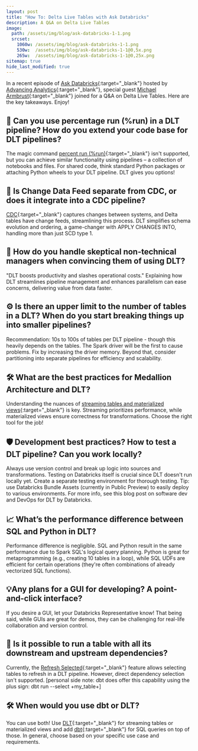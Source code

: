 ```yaml
---
layout: post
title: "How To: Delta Live Tables with Ask Databricks"
description: A Q&A on Delta Live Tables
image: 
  path: /assets/img/blog/ask-databricks-1-1.png
  srcset:
    1060w: /assets/img/blog/ask-databricks-1-1.png
    530w:  /assets/img/blog/ask-databricks-1-1@0,5x.png
    265w:  /assets/img/blog/ask-databricks-1-1@0,25x.png
sitemap: true
hide_last_modified: true
---
```


In a recent episode of [Ask Databricks](https://www.advancinganalytics.co.uk/askdbx){:target="_blank"} hosted by [Advancing Analytics](https://www.linkedin.com/company/advancing-analytics/){:target="_blank"}, special guest [Michael Armbrust](https://www.linkedin.com/in/michaelarmbrust/){:target="_blank"} joined for a Q&A on Delta Live Tables. Here are the key takeaways. Enjoy!


## 🚀 Can you use percentage run (%run) in a DLT pipeline? How do you extend your code base for DLT pipelines?
The magic command [percent run (%run)](https://docs.databricks.com/en/notebooks/notebook-workflows.html){:target="_blank"} isn't supported, but you can achieve similar functionality using pipelines – a collection of notebooks and files. For shared code, think standard Python packages or attaching Python wheels to your DLT pipeline. DLT gives you options!

## 🔧 Is Change Data Feed separate from CDC, or does it integrate into a CDC pipeline?
[CDC](https://www.databricks.com/blog/2021/06/09/how-to-simplify-cdc-with-delta-lakes-change-data-feed.html){:target="_blank"} captures changes between systems, and Delta tables have change feeds, streamlining this process. DLT simplifies schema evolution and ordering, a game-changer with APPLY CHANGES INTO, handling more than just SCD type 1.

## 🤔 How do you handle skeptical non-technical managers when convincing them of using DLT?
"DLT boosts productivity and slashes operational costs." Explaining how DLT streamlines pipeline management and enhances parallelism can ease concerns, delivering value from data faster.

## ⚙️ Is there an upper limit to the number of tables in a DLT? When do you start breaking things up into smaller pipelines?
Recommendation: 10s to 100s of tables per DLT pipeline - though this heavily depends on the tables. The Spark driver will be the first to cause problems. Fix by increasing the driver memory. Beyond that, consider partitioning into separate pipelines for efficiency and scalability.

## 🛠️ What are the best practices for Medallion Architecture and DLT?
Understanding the nuances of [streaming tables and materialized views](https://docs.databricks.com/en/delta-live-tables/index.html){:target="_blank"} is key. Streaming prioritizes performance, while materialized views ensure correctness for transformations. Choose the right tool for the job!

## 🛡️ Development best practices? How to test a DLT pipeline? Can you work locally?
Always use version control and break up logic into sources and transformations. Testing on Databricks itself is crucial since DLT doesn't run locally yet. Create a separate testing environment for thorough testing. Tip: use Databricks Bundle Assets (currently in Public Preview) to easily deploy to various environments. For more info, see this blog post on software dev and DevOps for DLT by Databricks.

## 📈 What’s the performance difference between SQL and Python in DLT?
Performance difference is negligible. SQL and Python result in the same performance due to Spark SQL's logical query planning. Python is great for metaprogramming (e.g., creating 10 tables in a loop), while SQL UDFs are efficient for certain operations (they're often combinations of already vectorized SQL functions).

## 💡Any plans for a GUI for developing? A point-and-click interface?
If you desire a GUI, let your Databricks Representative know! That being said, while GUIs are great for demos, they can be challenging for real-life collaboration and version control.

## 🔄 Is it possible to run a table with all its downstream and upstream dependencies?
Currently, the [Refresh Selected](https://docs.databricks.com/en/delta-live-tables/updates.html){:target="_blank"} feature allows selecting tables to refresh in a DLT pipeline. However, direct dependency selection isn't supported. [personal side note: dbt does offer this capability using the plus sign: dbt run --select +my_table+]

## 🛠️ When would you use dbt or DLT?
You can use both! Use [DLT](https://www.databricks.com/product/delta-live-tables){:target="_blank"} for streaming tables or materialized views and add [dbt](https://www.getdbt.com/){:target="_blank"} for SQL queries on top of those. In general, choose based on your specific use case and requirements.
